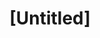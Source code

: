 ---
pid: LLP614
title: "[Untitled]"
location_transcription: Wyoming
zipcode: '19120'
outside_phl: 
neighborhood: Logan,Olney
age: '13'
age_range: 13-19
instagram: 
image_file_name: LLP_614.jpg
proposal_transcription: Be yourself and love yourself because nobody can be you but
  you.
topic: Education,Unknown,Love
topic_summary: 0, 0, 0
type: Plaque,Image
keywords_other: 
credit: "#be yourself"
image_labels: 
twitter: 
facebook: 
permalink: "/monuments/llp614/"
layout: item-page
---